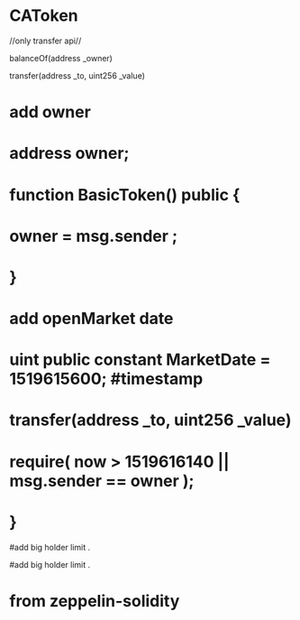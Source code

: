 # CAToken

//only transfer api//

balanceOf(address _owner)

transfer(address _to, uint256 _value)

# add owner 
# address owner;
# function BasicToken() public {
#     owner = msg.sender ;
#  }


# add openMarket date  
#  uint public constant MarketDate = 1519615600; #timestamp
  # transfer(address _to, uint256 _value)   
  # require( now > 1519616140 || msg.sender == owner );  
#  }
 
 
#add big holder limit .

#add big holder limit .

# from zeppelin-solidity
